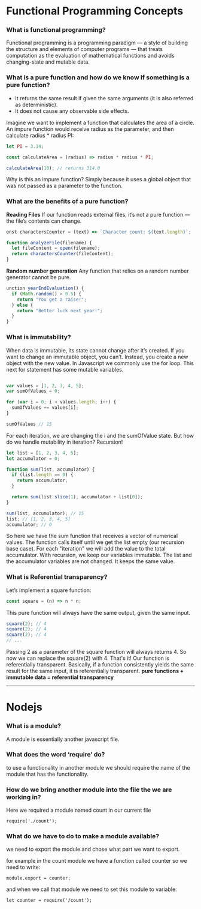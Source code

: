 # Functional Programming Concepts

### What is functional programming?

Functional programming is a programming paradigm — a style of building the structure and elements of computer programs — that treats computation as the evaluation of mathematical functions and avoids changing-state and mutable data. 

### What is a pure function and how do we know if something is a pure function?

* It returns the same result if given the same arguments (it is also referred as deterministic).
* It does not cause any observable side effects.

Imagine we want to implement a function that calculates the area of a circle. An impure function would receive radius as the parameter, and then calculate radius * radius PI:

``` js
let PI = 3.14;

const calculateArea = (radius) => radius * radius * PI;

calculateArea(10); // returns 314.0
```

Why is this an impure function? Simply because it uses a global object that was not passed as a parameter to the function.


### What are the benefits of a pure function?


**Reading Files**
If our function reads external files, it’s not a pure function — the file’s contents can change.

```js
onst charactersCounter = (text) => `Character count: ${text.length}`;

function analyzeFile(filename) {
  let fileContent = open(filename);
  return charactersCounter(fileContent);
}
```

**Random number generation**
Any function that relies on a random number generator cannot be pure.

```js
unction yearEndEvaluation() {
  if (Math.random() > 0.5) {
    return "You get a raise!";
  } else {
    return "Better luck next year!";
  }
}
```

### What is immutability?

When data is immutable, its state cannot change after it’s created. If you want to change an immutable object, you can’t. Instead, you create a new object with the new value.
In Javascript we commonly use the for loop. This next for statement has some mutable variables.

```js

var values = [1, 2, 3, 4, 5];
var sumOfValues = 0;

for (var i = 0; i < values.length; i++) {
  sumOfValues += values[i];
}

sumOfValues // 15

```

For each iteration, we are changing the i and the sumOfValue state. But how do we handle mutability in iteration? Recursion!

```js
let list = [1, 2, 3, 4, 5];
let accumulator = 0;

function sum(list, accumulator) {
  if (list.length == 0) {
    return accumulator;
  }

  return sum(list.slice(1), accumulator + list[0]);
}

sum(list, accumulator); // 15
list; // [1, 2, 3, 4, 5]
accumulator; // 0
```

So here we have the sum function that receives a vector of numerical values. The function calls itself until we get the list empty (our recursion base case). For each "iteration" we will add the value to the total accumulator.
With recursion, we keep our variables immutable. The list and the accumulator variables are not changed. It keeps the same value.


### What is Referential transparency?

Let’s implement a square function:

```js
const square = (n) => n * n;
```

This pure function will always have the same output, given the same input.

```js
square(2); // 4
square(2); // 4
square(2); // 4
// ...
```

Passing 2 as a parameter of the square function will always returns 4. So now we can replace the square(2) with 4. That's it! Our function is referentially transparent.
Basically, if a function consistently yields the same result for the same input, it is referentially transparent.
**pure functions + immutable data = referential transparency**

---

# Nodejs

### What is a module?

A module is essentially another javascript file.

### What does the word ‘require’ do?

to use a functionality in another module we should require the name of the module that has the functionality.

### How do we bring another module into the file the we are working in?

Here we required a module named count in our current file

`require('./count');`


### What do we have to do to make a module available?

we need to export the module and chose what part we want to export.

for example in the count module we have a function called counter so we need to write:

`module.export = counter;`

and when we call that module we need to set this module to variable:

`let counter = require('/count');`
